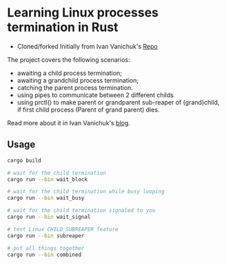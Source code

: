 # Learning Linux processes termination in Rust 
 - Cloned/forked Initially from Ivan Vanichuk's [Repo](https://github.com/iximiuz/reapme)

The project covers the following scenarios:

- awaiting a child process termination;
- awaiting a grandchild process termination;
- catching the parent process termination.
- using pipes to communicate between 2 different childs
- using prctl() to make parent or grandparent sub-reaper of (grand)child, if first child process (Parent of grand parent) dies.

Read more about it in Ivan Vanichuk's <a href="https://iximiuz.com/en/posts/dealing-with-processes-termination-in-Linux/">blog</a>.

## Usage
```bash
cargo build

# wait for the child termination
cargo run --bin wait_block

# wait for the child termination while busy looping
cargo run --bin wait_busy

# wait for the child termination signaled to you
cargo run --bin wait_signal

# test Linux CHILD_SUBREAPER feature
cargo run --bin subreaper

# put all things together
cargo run --bin combined
```
